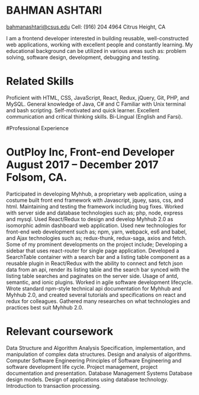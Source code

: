 # BAHMAN ASHTARI	 							 
bahmanashtari@csus.edu	Cell: (916) 204 4964 Citrus Height, CA 

I am a frontend developer interested in building reusable, well-constructed web applications, working with excellent people and constantly learning. My educational background can be utilized in various areas such as: problem solving, software design, development, debugging and testing.

# Related Skills
Proficient with HTML, CSS, JavaScript, React, Redux, jQuery, Git, PHP, and MySQL.
General knowledge of Java, C# and C
Familiar with Unix terminal and bash scripting.
Self-motivated and quick learner.
Excellent communication and critical thinking skills.
Bi-Lingual (English and Farsi).

#Professional Experience
#	OutPloy Inc, Front-end Developer August 2017 – December 2017 Folsom, CA.
Participated in developing Myhhub, a proprietary web application, using a costume built front end framework with Javascript, jquey, sass, css, and html. Maintaining and testing the framework including bug fixes. Worked with server side and database technologies such as; php, node, express and mysql. 
Used React/Redux to design and develop Myhhub 2.0 as isomorphic admin dashboard web application. Used new technologies for front-end web development such as; npm, yarn, webpack, es6 and babel, and Ajax technologies such as; redux-thunk, redux-saga, axios and fetch. Some of my prominent developments on the project include; Developing a sidebar that uses react-router for single page application. Developed a SearchTable container with a search bar and a listing table component as a reusable plugin in React/Redux with the ability to connect and fetch json data from an api, render its listing table and the search bar synced with the listing table searches and paginates on the server side. Usage of antd, semantic, and ionic plugins. Worked in agile software development lifecycle. Wrote standard npm-style technical api documentation for Myhhub and Myhhub 2.0, and created several tutorials and specifications on react and redux for colleagues. Gathered many researches on what technologies and practices best suit Myhhub 2.0.

# Relevant coursework
Data Structure and Algorithm Analysis
Specification, implementation, and manipulation of complex data structures. Design and analysis of algorithms.
Computer Software Engineering
Principles of Software Engineering and software development life cycle. Project management, project documentation and presentation.
Database Management Systems
Database design models. Design of applications using database technology. Introduction to transaction processing. 

